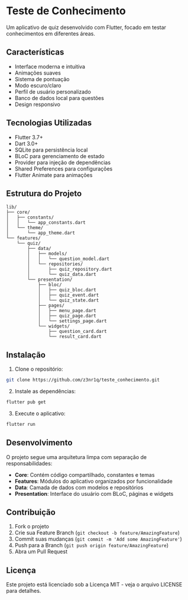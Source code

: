 # Teste de Conhecimento

Um aplicativo de quiz desenvolvido com Flutter, focado em testar conhecimentos em diferentes áreas.

## Características

- Interface moderna e intuitiva
- Animações suaves
- Sistema de pontuação
- Modo escuro/claro
- Perfil de usuário personalizado
- Banco de dados local para questões
- Design responsivo

## Tecnologias Utilizadas

- Flutter 3.7+
- Dart 3.0+
- SQLite para persistência local
- BLoC para gerenciamento de estado
- Provider para injeção de dependências
- Shared Preferences para configurações
- Flutter Animate para animações

## Estrutura do Projeto

```
lib/
├── core/
│   ├── constants/
│   │   └── app_constants.dart
│   └── theme/
│       └── app_theme.dart
└── features/
    └── quiz/
        ├── data/
        │   ├── models/
        │   │   └── question_model.dart
        │   └── repositories/
        │       ├── quiz_repository.dart
        │       └── quiz_data.dart
        └── presentation/
            ├── bloc/
            │   ├── quiz_bloc.dart
            │   ├── quiz_event.dart
            │   └── quiz_state.dart
            ├── pages/
            │   ├── menu_page.dart
            │   ├── quiz_page.dart
            │   └── settings_page.dart
            └── widgets/
                ├── question_card.dart
                └── result_card.dart
```

## Instalação

1. Clone o repositório:
```bash
git clone https://github.com/z3nr1q/teste_conhecimento.git
```

2. Instale as dependências:
```bash
flutter pub get
```

3. Execute o aplicativo:
```bash
flutter run
```

## Desenvolvimento

O projeto segue uma arquitetura limpa com separação de responsabilidades:

- **Core**: Contém código compartilhado, constantes e temas
- **Features**: Módulos do aplicativo organizados por funcionalidade
- **Data**: Camada de dados com modelos e repositórios
- **Presentation**: Interface do usuário com BLoC, páginas e widgets

## Contribuição

1. Fork o projeto
2. Crie sua Feature Branch (`git checkout -b feature/AmazingFeature`)
3. Commit suas mudanças (`git commit -m 'Add some AmazingFeature'`)
4. Push para a Branch (`git push origin feature/AmazingFeature`)
5. Abra um Pull Request

## Licença

Este projeto está licenciado sob a Licença MIT - veja o arquivo LICENSE para detalhes.
